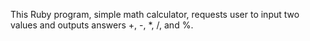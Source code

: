 This Ruby program, simple math calculator, requests user to input two values and outputs answers +, -, *, /, and %.